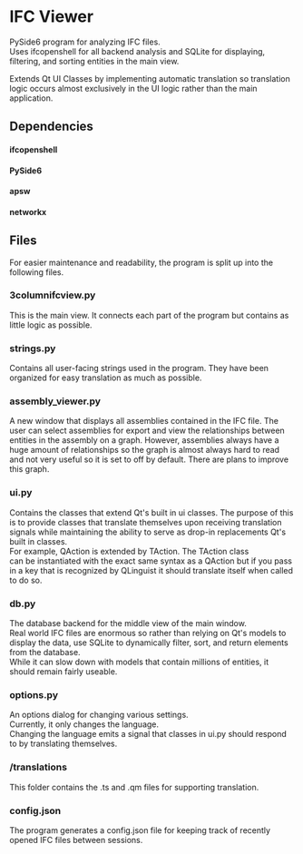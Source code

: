 # IFC Viewer
PySide6 program for analyzing IFC files.  
Uses ifcopenshell for all backend analysis and SQLite for displaying, filtering, and sorting entities in the main view.  

Extends Qt UI Classes by implementing automatic translation so translation logic occurs almost exclusively in the UI logic rather than the main application.  

## Dependencies
#### ifcopenshell
#### PySide6
#### apsw
#### networkx

## Files
For easier maintenance and readability, the program is split up into the following files.
### 3columnifcview.py
This is the main view. It connects each part of the program but contains as little logic as possible.  

### strings.py
Contains all user-facing strings used in the program. They have been organized for easy translation as much as possible.

### assembly_viewer.py
A new window that displays all assemblies contained in the IFC file.
The user can select assemblies for export and view the relationships
between entities in the assembly on a graph.
However, assemblies always have a huge amount of relationships so the
graph is almost always hard to read and not very useful so it is set to off by default.
There are plans to improve this graph.

### ui.py
Contains the classes that extend Qt's built in ui classes.
The purpose of this is to provide classes that translate themselves
upon receiving translation signals while maintaining the ability to
serve as drop-in replacements Qt's built in classes.  
For example, QAction is extended by TAction. The TAction class  
can be instantiated with the exact same syntax as a QAction
but if you pass in a key that is recognized by QLinguist it should
translate itself when called to do so.

### db.py
The database backend for the middle view of the main window.  
Real world IFC files are enormous so rather than relying on Qt's models
to display the data, use SQLite to dynamically filter, sort, and return
elements from the database.  
While it can slow down with models that contain millions of entities,
it should remain fairly useable.

### options.py
An options dialog for changing various settings.  
Currently, it only changes the language.  
Changing the language emits a signal that classes in ui.py should
respond to by translating themselves.

### /translations
This folder contains the .ts and .qm files for supporting translation.

### config.json
The program generates a config.json file for keeping track of recently
opened IFC files between sessions.